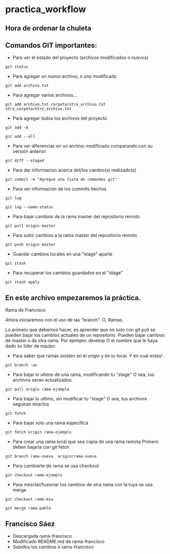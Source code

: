 # practica_workflow

## Hora de ordenar la chuleta
## Comandos GIT importantes:

- Para ver el estado del proyecto (archivos modificados o nuevos)
```Shell
git status
```

- Para agregar un nuevo archivo, o uno modificado
```Shell
git add archivo.txt
```
- Para agregar varios archivos...
```Shell
git add archivo.txt carpeta/otro_archivo.txt otra_carpeta/otro_archivo.txt
```
- Para agregar todos los archivos del proyecto
```Shell
git add -A

git add --all
```

- Para ver diferencias en un archivo modificado comparando con su versión anterior
```Shell
git diff --staged
```

- Para dar informacion acerca del/los cambio(s) realizado(s)
```Shell
git commit -m "Agregué una lista de comandos git"
```
- Para ver información de los commits hechos
```Shell
git log

git log --name-status
```

- Para bajar cambios de la rama master del repositorio remoto
```Shell
git pull origin master
```
- Para subir cambios a la rama master del repositorio remoto
```Shell
git push origin master
```

- Guardar cambios locales en una "stage" aparte
```Shell
git stash
```
- Para recuperar los cambios guardados en el "stage"
```Shell
git stash apply
```


## En este archivo empezaremos la práctica. 

Rama de Francisco

Ahora iniciaremos con el uso de las "branch". O, Ramas.

Lo primero que debemos hacer, es aprender que no solo con git pull
se pueden bajar los cambios actuales de un repositorio.
Pueden bajar cambios de master o de otra rama. Por ejemplo: develop
O el nombre que le haya dado su lider de equipo.

- Para saber que ramas existen en el origin y en tu local. Y en cual estas!
```Shell
git branch -av
```

- Para bajar lo ultimo de una rama, modificando tu "stage"
O sea, tus archivos seran actualizados.
```Shell
git pull origin rama-ejemplo
```

- Para bajar lo ultimo, sin modificar tu "stage"
O sea, tus archivos seguiran intactos
```Shell
git fetch
```

- Para bajar solo una rama especifica
```Shell
git fetch origin rama-ejemplo
```

- Para crear una rama local que sea copia de una rama remota
Primero deben bajarla con git fetch
```Shell
git branch rama-nueva  origin/rama-nueva
```

- Para cambiarte de rama se usa checkout
```Shell
git checkout rama-ejemplo
```

- Para mezclar/fusionar los cambios de otra rama con la tuya se usa merge
```Shell
git checkout rama-mia

git merge rama-pablo
```

## Francisco Sáez

- Descargada rama-francisco
- Modificado README.md de rama-francisco
- Subidos los cambios a rama-francisco